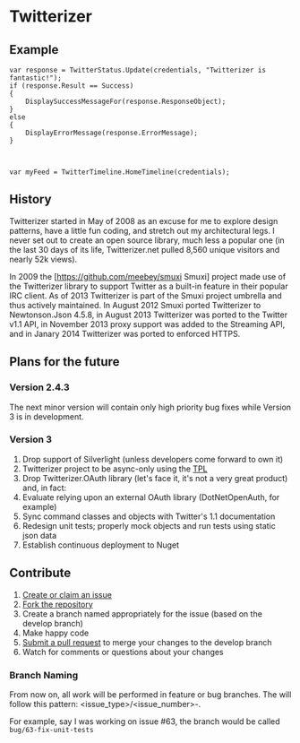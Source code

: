 Twitterizer
==========
Example
-------
	var response = TwitterStatus.Update(credentials, "Twitterizer is fantastic!");
	if (response.Result == Success)
	{
		DisplaySuccessMessageFor(response.ResponseObject);
	}
	else
	{
		DisplayErrorMessage(response.ErrorMessage);
	}



	var myFeed = TwitterTimeline.HomeTimeline(credentials);

History
-------
Twitterizer started in May of 2008 as an excuse for me to explore design patterns, have a little fun coding, and stretch out my architectural legs. I never set out to create an open source library, much less a popular one (in the last 30 days of its life, Twitterizer.net pulled 8,560 unique visitors and nearly 52k views). 

In 2009 the [https://github.com/meebey/smuxi Smuxi] project made use of the Twitterizer library to support Twitter as a built-in feature in their popular IRC client. As of 2013 Twitterizer is part of the Smuxi project umbrella and thus actively maintained. In August 2012 Smuxi ported Twitterizer to Newtonson.Json 4.5.8, in August 2013 Twitterizer was ported to the Twitter v1.1 API, in November 2013 proxy support was added to the Streaming API, and in Janary 2014 Twitterizer was ported to enforced HTTPS.

Plans for the future
---------

### Version 2.4.3
The next minor version will contain only high priority bug fixes while Version 3 is in development.

### Version 3
1. Drop support of Silverlight (unless developers come forward to own it)
2. Twitterizer project to be async-only using the [TPL](http://msdn.microsoft.com/en-us/library/dd460717.aspx)
3. Drop Twitterizer.OAuth library (let's face it, it's not a very great product) and, in fact:
4. Evaluate relying upon an external OAuth library (DotNetOpenAuth, for example)
5. Sync command classes and objects with Twitter's 1.1 documentation
6. Redesign unit tests; properly mock objects and run tests using static json data
7. Establish continuous deployment to Nuget

Contribute
---------

1. [Create or claim an issue](https://github.com/Twitterizer/Twitterizer/issues)
2. [Fork the repository](https://help.github.com/articles/fork-a-repo/)
3. Create a branch named appropriately for the issue (based on the develop branch)
4. Make happy code
5. [Submit a pull request](https://help.github.com/articles/using-pull-requests/) to merge your changes to the develop branch
6. Watch for comments or questions about your changes

### Branch Naming
From now on, all work will be performed in feature or bug branches. The will follow this pattern: <issue_type>/<issue_number>-<short-description>.

For example, say I was working on issue #63, the branch would be called `bug/63-fix-unit-tests`
